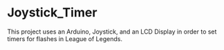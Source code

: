 # Joystick_Timer
This project uses an Arduino, Joystick, and an LCD Display in order to set timers for flashes in League of Legends. 
